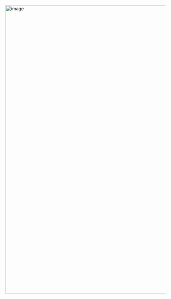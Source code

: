 <img width="1914" height="907" alt="image" src="https://github.com/user-attachments/assets/3467e4d8-ef27-4a5f-b259-05d8298410c7" />
